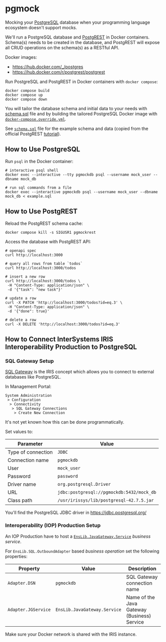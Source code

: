 # pgmock

Mocking your [PostgreSQL](https://www.postgresql.org/) database when your programming language ecosystem doesn't support mocks.

We'll run a PostgreSQL database and [PostgREST](https://postgrest.org/en/stable/index.html) in Docker containers. Schema(s) needs to be created in the database, and PostgREST will expose all CRUD operations on the schema(s) as a RESTful API.

Docker images:
* https://hub.docker.com/_/postgres
* https://hub.docker.com/r/postgrest/postgrest

Run PostgreSQL and PostgREST in Docker containers with `docker compose`:
```
docker compose build
docker compose up
docker compose down
```

You will tailor the database schema and initial data to your needs with [schema.sql](schema.sql) file and by building the tailored PostgreSQL Docker image with [`docker-compose.override.yml`](docker-compose.override.yml).

See [`schema.sql`](schema.sql) file for the example schema and data (copied from the official PostgREST [tutorial](https://postgrest.org/en/stable/tutorials/tut0.html)).

## How to Use PostgreSQL

Run `psql` in the Docker container:
```
# interactive psql shell
docker exec --interactive --tty pgmockdb psql --username mock_user --dbname mock_db

# run sql commands from a file
docker exec --interactive pgmockdb psql --username mock_user --dbname mock_db < example.sql
```

## How to Use PostgREST

Reload the PostgREST schema cache:
```
docker compose kill -s SIGUSR1 pgmockrest
```

Access the database with PostgREST API:
```
# openapi spec
curl http://localhost:3000

# query all rows from table `todos`
curl http://localhost:3000/todos

# insert a new row
curl http://localhost:3000/todos \
 -H "Content-Type: application/json" \
 -d '{"task": "new task"}'

# update a row
curl -X PATCH 'http://localhost:3000/todos?id=eq.3' \
 -H "Content-Type: application/json" \
 -d '{"done": true}'

# delete a row
curl -X DELETE 'http://localhost:3000/todos?id=eq.3'
```

## How to Connect InterSystems IRIS Interoperability Production to PostgreSQL

### SQL Gateway Setup

[SQL Gateway](https://docs.intersystems.com/irislatest/csp/docbook/DocBook.UI.Page.cls?KEY=BSQG_overview) is the IRIS concept which allows you to connect to external databases like PostgreSQL.

In Management Portal:
```
System Administration
 > Configuration
  > Connectivity
   > SQL Gateway Connections
    > Create New Connection
```

It's not yet known how this can be done programmatically.

Set values to:

|Parameter      |Value|
|---------------|-----|
|Type of connection|`JDBC`|
|Connection name|`pgmockdb`|
|User           |`mock_user`|
|Password       |`password`|
|Driver name    |`org.postgresql.Driver`|
|URL            |`jdbc:postgresql://pgmockdb:5432/mock_db`|
|Class path     |`/usr/irissys/lib/postgresql-42.7.5.jar`|

You'll find the PostgreSQL JDBC driver in https://jdbc.postgresql.org/

### Interoperability (IOP) Production Setup

An IOP Production have to host a [`EnsLib.JavaGateway.Service`](https://docs.intersystems.com/irislatest/csp/docbook/DocBook.UI.Page.cls?KEY=ESQL_bo#ESQL_outbound_specifying_dsn) _business service_.

For `EnsLib.SQL.OutboundAdapter` based _business operation_ set the following properties:

|Property           |Value     |Description|
|-------------------|----------|-----------|
|`Adapter.DSN`      |`pgmockdb`|SQL Gateway connection name|
|`Adapter.JGService`|`EnsLib.JavaGateway.Service`|Name of the Java Gateway (Business) Service|

Make sure your Docker network is shared with the IRIS instance.